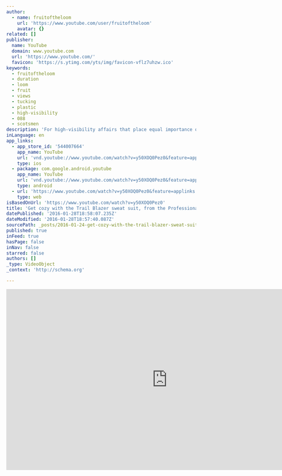 ```yaml
---
author:
  - name: fruitoftheloom
    url: 'https://www.youtube.com/user/fruitoftheloom'
    avatar: {}
related: []
publisher:
  name: YouTube
  domain: www.youtube.com
  url: 'https://www.youtube.com/'
  favicon: 'https://s.ytimg.com/yts/img/favicon-vflz7uhzw.ico'
keywords:
  - fruitoftheloom
  - duration
  - loom
  - fruit
  - views
  - tucking
  - plastic
  - high-visibility
  - 088
  - scotsmen
description: 'For high-visibility affairs that place equal importance on fun, camaraderie, and fashion snobbery, the panache and flair of Trail Blazer will dominate the scene.'
inLanguage: en
app_links:
  - app_store_id: '544007664'
    app_name: YouTube
    url: 'vnd.youtube://www.youtube.com/watch?v=y50XOQ0Pez0&feature=applinks'
    type: ios
  - package: com.google.android.youtube
    app_name: YouTube
    url: 'vnd.youtube://www.youtube.com/watch?v=y50XOQ0Pez0&feature=applinks'
    type: android
  - url: 'https://www.youtube.com/watch?v=y50XOQ0Pez0&feature=applinks'
    type: web
isBasedOnUrl: 'https://www.youtube.com/watch?v=y50XOQ0Pez0'
title: 'Get cozy with the Trail Blazer sweat suit, from the Professionals Collection'
datePublished: '2016-01-28T18:58:07.235Z'
dateModified: '2016-01-28T18:57:40.087Z'
sourcePath: _posts/2016-01-24-get-cozy-with-the-trail-blazer-sweat-suit-from-the-professi.md
published: true
inFeed: true
hasPage: false
inNav: false
starred: false
authors: []
_type: VideoObject
_context: 'http://schema.org'

---
```

<iframe src="https://cdn.embedly.com/widgets/media.html?src=https%3A%2F%2Fwww.youtube.com%2Fembed%2Fy50XOQ0Pez0%3Ffeature%3Doembed&amp;url=https%3A%2F%2Fwww.youtube.com%2Fwatch%3Fv%3Dy50XOQ0Pez0&amp;image=https%3A%2F%2Fi.ytimg.com%2Fvi%2Fy50XOQ0Pez0%2Fhqdefault.jpg&amp;key=b7d04c9b404c499eba89ee7072e1c4f7&amp;type=text%2Fhtml&amp;schema=youtube" width="854" height="480" scrolling="no" frameborder="0" allowfullscreen="allowfullscreen" style=""></iframe>